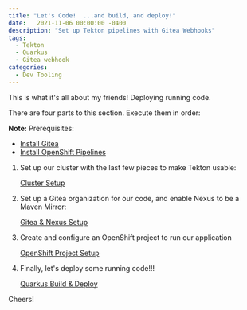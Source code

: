 ```yaml
---
title: "Let's Code!  ...and build, and deploy!"
date:   2021-11-06 00:00:00 -0400
description: "Set up Tekton pipelines with Gitea Webhooks"
tags:
  - Tekton
  - Quarkus
  - Gitea webhook
categories:
  - Dev Tooling
---
```


This is what it's all about my friends!  Deploying running code.

There are four parts to this section.  Execute them in order:

__Note:__ Prerequisites:

* [Install Gitea](/home-lab/gitea-with-pi/)
* [Install OpenShift Pipelines](/home-lab/tekton-install/)

1. Set up our cluster with the last few pieces to make Tekton usable:

   [Cluster Setup](/home-lab/pipelines-cluster-setup/)

1. Set up a Gitea organization for our code, and enable Nexus to be a Maven Mirror:

   [Gitea & Nexus Setup](/home-lab/pipelines-gitea-setup/)

1. Create and configure an OpenShift project to run our application

   [OpenShift Project Setup](/home-lab/pipelines-project-setup/)

1. Finally, let's deploy some running code!!!

   [Quarkus Build & Deploy](/home-lab/quarkus-gitea-webhook-demo/)

Cheers!
